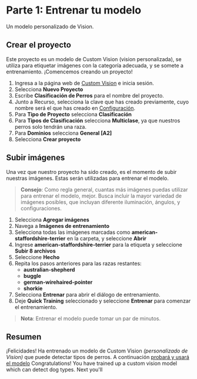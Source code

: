 # Parte 1: Entrenar tu modelo

Un modelo personalizado de Vision. 

## Crear el proyecto

Este proyecto es un modelo de Custom Vision (vision personalizada), se utiliza para etiquetar imágenes con la categoría adecuada, y se somete a entrenamiento. ¡Comencemos creando un proyecto!


1. Ingresa a la página web de [Custom Vision](https://www.customvision.ai?WT.mc_id=academic-49102-chrhar) e inicia sesión. 
4. Selecciona **Nuevo Proyecto**
5. Escribe **Clasificación de Perros** para el nombre del proyecto. 
6. Junto a Recurso, selecciona la clave que has creado previamente, cuyo nombre será el que has creado en [Configuración](setup-es.md).
7. Para **Tipo de Proyecto** selecciona **Clasificación**
9. Para **Tipos de Clasificación** selecciona  **Multiclase**, ya que nuestros perros solo tendrán una raza. 
10. Para **Dominios** selecciona **General \[A2\]**
11. Selecciona **Crear proyecto**

## Subir imágenes

Una vez que nuestro proyecto ha sido creado, es el momento de subir nuestras imágenes. Estas serán utilizadas para entrenar el modelo. 

> **Consejo**: Como regla general, cuantas más imágenes puedas utilizar para entrenar el modelo, mejor. Busca incluir la mayor variedad de imágenes posibles, que incluyan diferente iluminación, ángulos, y configuraciones.  


1. Selecciona **Agregar imágenes**
3. Navega a **Imágenes de entrenamiento**
4. Selecciona todas las imágenes marcadas como **american-staffordshire-terrier** en la carpeta, y seleccione **Abrir**
5. Ingrese **american-staffordshire-terrier** para la etiqueta y seleccione **Subir 8 archivos**
6. Seleccione **Hecho**
8. Repita los pasos anteriores para las razas restantes: 
    - **australian-shepherd**
    - **buggle**
    - **german-wirehaired-pointer**
    - **shorkie**
9. Selecciona **Entrenar** para abrir el diálogo de entrenamiento. 
10. Deje **Quick Training** seleccionado y seleccione **Entrenar** para comenzar el entrenamiento. 

> **Nota**: Entrenar el modelo puede tomar un par de minutos. 

## Resumen

¡Felicidades! Ha entrenado un modelo de Custom Vision _(personalizado de Vision)_ que puede detectar tipos de perros. A continuación [probará y usará el modelo](./predict-es.md)
Congratulations! You have trained up a custom vision model which can detect dog types. Next you'll 
